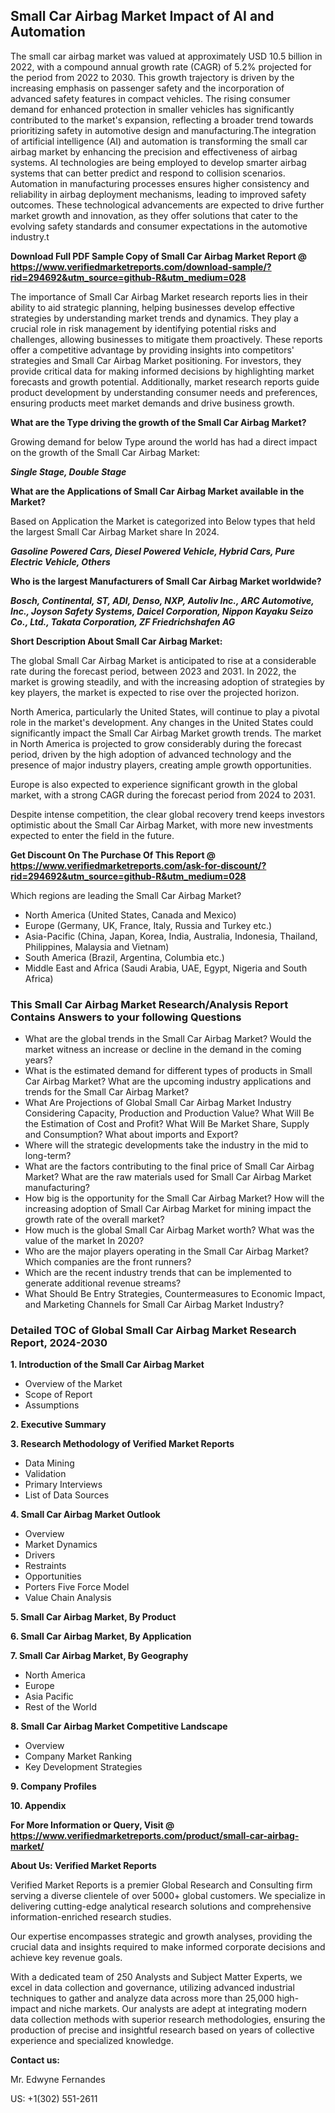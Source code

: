 <h2>Small Car Airbag Market Impact of AI and Automation</h2>The small car airbag market was valued at approximately USD 10.5 billion in 2022, with a compound annual growth rate (CAGR) of 5.2% projected for the period from 2022 to 2030. This growth trajectory is driven by the increasing emphasis on passenger safety and the incorporation of advanced safety features in compact vehicles. The rising consumer demand for enhanced protection in smaller vehicles has significantly contributed to the market's expansion, reflecting a broader trend towards prioritizing safety in automotive design and manufacturing.The integration of artificial intelligence (AI) and automation is transforming the small car airbag market by enhancing the precision and effectiveness of airbag systems. AI technologies are being employed to develop smarter airbag systems that can better predict and respond to collision scenarios. Automation in manufacturing processes ensures higher consistency and reliability in airbag deployment mechanisms, leading to improved safety outcomes. These technological advancements are expected to drive further market growth and innovation, as they offer solutions that cater to the evolving safety standards and consumer expectations in the automotive industry.t</p><p id="" class=""><strong>Download Full PDF Sample Copy of Small Car Airbag Market Report @ <a href="https://www.verifiedmarketreports.com/download-sample/?rid=294692&utm_source=github-R&utm_medium=028" target="_blank">https://www.verifiedmarketreports.com/download-sample/?rid=294692&utm_source=github-R&utm_medium=028</a></strong></p><p>The importance of&nbsp;Small Car Airbag Market research reports lies in their ability to aid strategic planning, helping businesses develop effective strategies by understanding market trends and dynamics. They play a crucial role in risk management by identifying potential risks and challenges, allowing businesses to mitigate them proactively. These reports offer a competitive advantage by providing insights into competitors' strategies and Small Car Airbag Market positioning. For investors, they provide critical data for making informed decisions by highlighting market forecasts and growth potential. Additionally, market research reports guide product development by understanding consumer needs and preferences, ensuring products meet market demands and drive business growth.</p><p><strong>What are the&nbsp;Type driving the growth of the Small Car Airbag Market?</strong></p><p id="" class="">Growing demand for below Type around the world has had a direct impact on the growth of the Small Car Airbag Market:</p><em><strong>Single Stage, Double Stage</strong></em></p><strong>What are the&nbsp;Applications&nbsp;of Small Car Airbag Market available in the Market?</strong></p><p id="" class="">Based on Application the Market is categorized into Below types that held the largest Small Car Airbag Market share In 2024.</p><em><strong>Gasoline Powered Cars, Diesel Powered Vehicle, Hybrid Cars, Pure Electric Vehicle, Others</strong></em></p><strong>Who is the largest Manufacturers of Small Car Airbag Market worldwide?</strong></p><p><em><strong>Bosch, Continental, ST, ADI, Denso, NXP, Autoliv Inc., ARC Automotive, Inc., Joyson Safety Systems, Daicel Corporation, Nippon Kayaku Seizo Co., Ltd., Takata Corporation, ZF Friedrichshafen AG</strong></em></p><p id="" class=""><strong>Short Description About Small Car Airbag Market:</strong></p><p>The global Small Car Airbag Market is anticipated to rise at a considerable rate during the forecast period, between 2023 and 2031. In 2022, the market is growing steadily, and with the increasing adoption of strategies by key players, the market is expected to rise over the projected horizon.</p><p>North America, particularly the United States, will continue to play a pivotal role in the market's development. Any changes in the United States could significantly impact the Small Car Airbag Market growth trends. The market in North America is projected to grow considerably during the forecast period, driven by the high adoption of advanced technology and the presence of major industry players, creating ample growth opportunities.</p><p>Europe is also expected to experience significant growth in the global market, with a strong CAGR during the forecast period from 2024 to 2031.</p><p>Despite intense competition, the clear global recovery trend keeps investors optimistic about the Small Car Airbag Market, with more new investments expected to enter the field in the future.</p><p id="" class=""><strong>Get Discount On The Purchase Of This Report @ <a href="https://www.verifiedmarketreports.com/ask-for-discount/?rid=294692&utm_source=github-R&utm_medium=028" target="_blank">https://www.verifiedmarketreports.com/ask-for-discount/?rid=294692&utm_source=github-R&utm_medium=028</a></strong></p>Which regions are leading the Small Car Airbag Market?</p><ul><li>North America (United States, Canada and Mexico)</li><li>Europe (Germany, UK, France, Italy, Russia and Turkey etc.)</li><li>Asia-Pacific (China, Japan, Korea, India, Australia, Indonesia, Thailand, Philippines, Malaysia and Vietnam)</li><li>South America (Brazil, Argentina, Columbia etc.)</li><li>Middle East and Africa (Saudi Arabia, UAE, Egypt, Nigeria and South Africa)</li></ul><h3 id="" class="">This Small Car Airbag Market Research/Analysis Report Contains Answers to your following Questions</h3><ul><li>What are the global trends in the Small Car Airbag Market? Would the market witness an increase or decline in the demand in the coming years?</li><li>What is the estimated demand for different types of products in Small Car Airbag Market? What are the upcoming industry applications and trends for the Small Car Airbag Market?</li><li>What Are Projections of Global Small Car Airbag Market Industry Considering Capacity, Production and Production Value? What Will Be the Estimation of Cost and Profit? What Will Be Market Share, Supply and Consumption? What about imports and Export?</li><li>Where will the strategic developments take the industry in the mid to long-term?</li><li>What are the factors contributing to the final price of Small Car Airbag Market? What are the raw materials used for Small Car Airbag Market manufacturing?</li><li>How big is the opportunity for the Small Car Airbag Market? How will the increasing adoption of Small Car Airbag Market for mining impact the growth rate of the overall market?</li><li>How much is the global Small Car Airbag Market worth? What was the value of the market In 2020?</li><li>Who are the major players operating in the Small Car Airbag Market? Which companies are the front runners?</li><li>Which are the recent industry trends that can be implemented to generate additional revenue streams?</li><li>What Should Be Entry Strategies, Countermeasures to Economic Impact, and Marketing Channels for Small Car Airbag Market Industry?</li></ul><h3 id="" class="">Detailed TOC of Global Small Car Airbag Market Research Report, 2024-2030</h3><p id="" class=""><strong>1. Introduction of the Small Car Airbag Market</strong></p><ul><li>Overview of the Market</li><li>Scope of Report</li><li>Assumptions</li></ul><p id="" class=""><strong>2. Executive Summary</strong></p><p id="" class=""><strong>3. Research Methodology of Verified Market Reports</strong></p><ul><li>Data Mining</li><li>Validation</li><li>Primary Interviews</li><li>List of Data Sources</li></ul><p id="" class=""><strong>4. Small Car Airbag Market Outlook</strong></p><ul><li>Overview</li><li>Market Dynamics</li><li>Drivers</li><li>Restraints</li><li>Opportunities</li><li>Porters Five Force Model</li><li>Value Chain Analysis</li></ul><p id="" class=""><strong>5. Small Car Airbag Market, By Product</strong></p><p id="" class=""><strong>6. Small Car Airbag Market, By Application</strong></p><p id="" class=""><strong>7. Small Car Airbag Market, By Geography</strong></p><ul><li>North America</li><li>Europe</li><li>Asia Pacific</li><li>Rest of the World</li></ul><p id="" class=""><strong>8. Small Car Airbag Market Competitive Landscape</strong></p><ul><li>Overview</li><li>Company Market Ranking</li><li>Key Development Strategies</li></ul><p id="" class=""><strong>9. Company Profiles</strong></p><p id="" class=""><strong>10. Appendix</strong></p><p id="" class=""><strong>For More Information or Query, Visit @ <a href="https://www.verifiedmarketreports.com/product/small-car-airbag-market/" target="_blank">https://www.verifiedmarketreports.com/product/small-car-airbag-market/</a></strong></p><p id="" class=""><strong>About Us: Verified Market Reports</strong></p><p id="" class="">Verified Market Reports is a premier Global Research and Consulting firm serving a diverse clientele of over 5000+ global customers. We specialize in delivering cutting-edge analytical research solutions and comprehensive information-enriched research studies.</p><p id="" class="">Our expertise encompasses strategic and growth analyses, providing the crucial data and insights required to make informed corporate decisions and achieve key revenue goals.</p><p id="" class="">With a dedicated team of 250 Analysts and Subject Matter Experts, we excel in data collection and governance, utilizing advanced industrial techniques to gather and analyze data across more than 25,000 high-impact and niche markets. Our analysts are adept at integrating modern data collection methods with superior research methodologies, ensuring the production of precise and insightful research based on years of collective experience and specialized knowledge.</p><p id="" class=""><strong>Contact us:</strong></p><p id="" class="">Mr. Edwyne Fernandes</p><p id="" class="">US: +1(302) 551-2611</p>